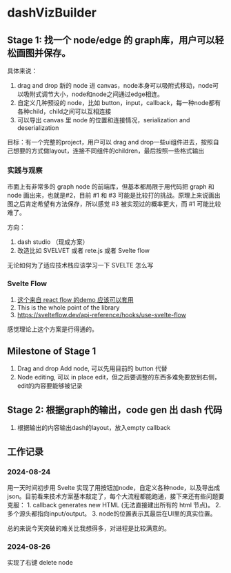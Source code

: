 # dashVizBuilder

## Stage 1: 找一个 node/edge 的 graph库，用户可以轻松画图并保存。
具体来说：
1. drag and drop 新的 node 进 canvas，node本身可以吸附式移动，node可以吸附式调节大小，node和node之间通过edge相连。
2. 自定义几种预设的 node，比如 button，input，callback，每一种node都有各种child，child之间可以互相连接
3. 可以导出 canvas 里 node 的位置和连接情况，serialization and deserialization

目标：有一个完整的project，用户可以 drag and drop一些ui组件进去，按照自己想要的方式做layout，连接不同组件的children，最后按照一些格式输出

### 实践与观察

市面上有非常多的 graph node 的前端库，但基本都局限于用代码把 graph 和 node 画出来，也就是#2，目前 #1 和 #3 可能是比较打的挑战。原理上来说画出图之后肯定希望有方法保存，所以感觉 #3 被实现过的概率更大，而 #1 可能比较难了。

方向：
1. dash studio （现成方案）
2. 改造比如 SVELVET 或者 rete.js 或者 Svelte flow

无论如何为了适应技术栈应该学习一下 SVELTE 怎么写

### Svelte Flow

1. [这个来自 react flow 的demo 应该可以套用](https://codesandbox.io/p/sandbox/react-flow-add-node-button-l9rcu)
2. This is the whole point of the library
3. https://svelteflow.dev/api-reference/hooks/use-svelte-flow

感觉理论上这个方案是行得通的。

## Milestone of Stage 1
1. Drag and drop Add node, 可以先用目前的 button 代替
2. Node editing, 可以 in place edit，但之后要调整的东西多难免要放到右侧，edit的内容要能够被记录

## Stage 2: 根据graph的输出，code gen 出 dash 代码

1. 根据输出的内容输出dash的layout，放入empty callback



## 工作记录

### 2024-08-24

用一天时间初步用 Svelte 实现了用按钮加node，自定义各种node，以及导出成json。目前看来技术方案基本敲定了，每个大流程都能跑通，接下来还有些问题要克服：
    1. callback generates new HTML (无法直接建出所有的 html 节点)。
    2. 多个源头都指向input/output。
    3. node的位置表示其最后在UI里的真实位置。

总的来说今天突破的难关比我想得多，对进程是比较满意的。

### 2024-08-26

实现了右键 delete node